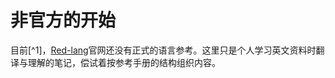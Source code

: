 # 非官方的开始

目前[^1]，[Red-lang](http://www.red-lang.org)官网还没有正式的语言参考。这里只是个人学习英文资料时翻译与理解的笔记，偿试着按参考手册的结构组织内容。